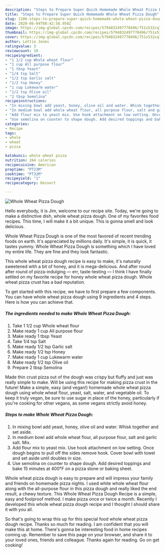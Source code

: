 ```yaml
---
description: "Steps to Prepare Super Quick Homemade Whole Wheat Pizza Dough"
title: "Steps to Prepare Super Quick Homemade Whole Wheat Pizza Dough"
slug: 1106-steps-to-prepare-super-quick-homemade-whole-wheat-pizza-dough
date: 2020-06-04T08:42:58.958Z
image: https://img-global.cpcdn.com/recipes/5794832497770496/751x532cq70/whole-wheat-pizza-dough-recipe-main-photo.jpg
thumbnail: https://img-global.cpcdn.com/recipes/5794832497770496/751x532cq70/whole-wheat-pizza-dough-recipe-main-photo.jpg
cover: https://img-global.cpcdn.com/recipes/5794832497770496/751x532cq70/whole-wheat-pizza-dough-recipe-main-photo.jpg
author: Lettie Jones
ratingvalue: 3
reviewcount: 10
recipeingredient:
- "1 1/2 cup Whole wheat flour"
- "1 cup All purpose flour"
- "1 tbsp Yeast"
- "1/4 tsp Salt"
- "1/2 tsp Garlic salt"
- "1/2 tsp Honey"
- "1 cup Lukewarm water"
- "1/2 tsp Olive oil"
- "2 tbsp Semolina"
recipeinstructions:
- "In mixing bowl add yeast, honey, olive oil and water. Whisk together and set aside."
- "In medium bowl add whole wheat flour, all purpose flour, salt and garlic salt. Mix."
- "Add flour mix to yeast mix. Use hook attachment on low setting. Once dough begins to pull off the sides remove hook. Cover bowl with towel and set aside until doubles in size."
- "Use semolina on counter to shape dough. Add desired toppings and bake 15 minutes at 400°F on a pizza stone or baking sheet."
categories:
- Recipe
tags:
- whole
- wheat
- pizza

katakunci: whole wheat pizza 
nutrition: 264 calories
recipecuisine: American
preptime: "PT23M"
cooktime: "PT32M"
recipeyield: "1"
recipecategory: Dessert

---
```



![Whole Wheat Pizza Dough](https://img-global.cpcdn.com/recipes/5794832497770496/751x532cq70/whole-wheat-pizza-dough-recipe-main-photo.jpg)

Hello everybody, it is Jim, welcome to our recipe site. Today, we're going to make a distinctive dish, whole wheat pizza dough. One of my favorites food recipes. This time, I will make it a bit unique. This is gonna smell and look delicious.

Whole Wheat Pizza Dough is one of the most favored of recent trending foods on earth. It's appreciated by millions daily. It's simple, it is quick, it tastes yummy. Whole Wheat Pizza Dough is something which I have loved my entire life. They are fine and they look fantastic.

This whole wheat pizza dough recipe is easy to make, it&#39;s naturally sweetened with a bit of honey, and it is mega-delicious. And after round after round of pizza-indulging — err, taste-testing — I think I have finally settled on my favorite recipe for honey whole wheat pizza dough. Whole wheat pizza crust has a bad reputation.


To get started with this recipe, we have to first prepare a few components. You can have whole wheat pizza dough using 9 ingredients and 4 steps. Here is how you can achieve that.

<!--inarticleads1-->

##### The ingredients needed to make Whole Wheat Pizza Dough:

1. Take 1 1/2 cup Whole wheat flour
1. Make ready 1 cup All purpose flour
1. Make ready 1 tbsp Yeast
1. Take 1/4 tsp Salt
1. Make ready 1/2 tsp Garlic salt
1. Make ready 1/2 tsp Honey
1. Make ready 1 cup Lukewarm water
1. Make ready 1/2 tsp Olive oil
1. Prepare 2 tbsp Semolina


Made thin crust pizza out of the dough was crispy but fluffy and just was really simple to make. Will be using this recipe for making pizza crust in the future! Make a simple, easy (and vegan!) homemade whole wheat pizza dough using whole wheat flour, yeast, salt, water, and vegetable oil. To keep it truly vegan, be sure to use sugar in place of the honey, particularly if you&#39;re cooking for other vegans, as some vegans strictly avoid honey. 

<!--inarticleads2-->

##### Steps to make Whole Wheat Pizza Dough:

1. In mixing bowl add yeast, honey, olive oil and water. Whisk together and set aside.
1. In medium bowl add whole wheat flour, all purpose flour, salt and garlic salt. Mix.
1. Add flour mix to yeast mix. Use hook attachment on low setting. Once dough begins to pull off the sides remove hook. Cover bowl with towel and set aside until doubles in size.
1. Use semolina on counter to shape dough. Add desired toppings and bake 15 minutes at 400°F on a pizza stone or baking sheet.


Whole wheat pizza dough is easy to prepare and will impress your family and friends on homemade pizza nights. I used white whole wheat flour along with the all-purpose flour in this pizza dough and really liked the end result, a chewy texture. This Whole Wheat Pizza Dough Recipe is a simple, easy and foolproof method. I make pizza once or twice a month. Recently I developed this whole wheat pizza dough recipe and I thought I should share it with you all. 

So that's going to wrap this up for this special food whole wheat pizza dough recipe. Thanks so much for reading. I am confident that you will make this at home. There's gonna be interesting food in home recipes coming up. Remember to save this page on your browser, and share it to your loved ones, friends and colleague. Thanks again for reading. Go on get cooking!
